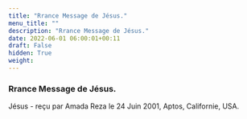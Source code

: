 ```yaml
---
title: "Rrance Message de Jésus."
menu_title: ""
description: "Rrance Message de Jésus."
date: 2022-06-01 06:00:01+00:11
draft: False
hidden: True
weight:
---
```

### Rrance Message de Jésus.

Jésus - reçu par Amada Reza le 24 Juin 2001, Aptos, Californie, USA.



